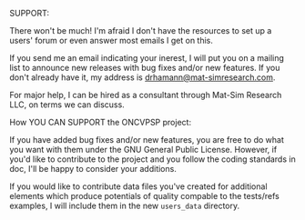 SUPPORT:

There won't be much!  I'm afraid I don't have the resources to set up a users'
forum or even answer most emails I get on this.

If you send me an email indicating your inerest, I will put you on a mailing
list to announce new releases with bug fixes and/or new features.  If you
don't already have it, my address is drhamann@mat-simresearch.com.

For major help, I can be hired as a consultant through Mat-Sim Research LLC,
on terms we can discuss.

How YOU CAN SUPPORT the ONCVPSP project:

If you have added bug fixes and/or new features, you are free to do what you
want with them under the GNU General Public License.  However, if you'd like
to contribute to the project and you follow the coding standards in doc,
I'll be happy to consider your additions.

If you would like to contribute data files you've created for additional
elements which produce potentials of quality compable to the tests/refs 
examples, I will include them in the new `users_data` directory.
